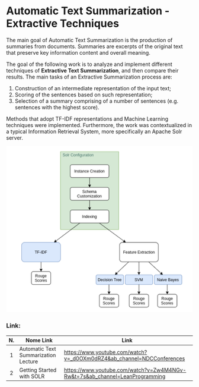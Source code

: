# Automatic Text Summarization - Extractive Techniques
The main goal of Automatic Text Summarization is the production of summaries from documents. Summaries are excerpts of the original text that
preserve key information content and overall meaning.

The goal of the following work is to analyze and implement different techniques of **Extractive Text Summarization**, and then compare their results. The main tasks of an Extractive Summarization process are:
1. Construction of an intermediate representation of the input text;
2. Scoring of the sentences based on such representation;
3. Selection of a summary comprising of a number of sentences (e.g. sentences with the highest score).

Methods that adopt TF-IDF representations and Machine Learning techniques were implemented. Furthermore, the work was contextualized in a typical Information Retrieval System, more specifically an Apache Solr server.

![Project Breakdown](projectstructure.png)

### Link:
| N. | Nome Link | Link |
| :---:  | --- | --- |
| 1 | Automatic Text Summarization Lecture | https://www.youtube.com/watch?v=_d0OXm0dRZ4&ab_channel=NDCConferences |
| 2 | Getting Started with SOLR | https://www.youtube.com/watch?v=Zw4M4NGv-Rw&t=7s&ab_channel=LeanProgramming |

